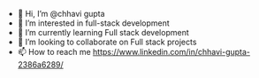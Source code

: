 - 👋 Hi, I’m @chhavi gupta
- 👀 I’m interested in full-stack development
- 🌱 I’m currently learning Full stack development
- 💞️ I’m looking to collaborate on Full stack projects
- 📫 How to reach me https://www.linkedin.com/in/chhavi-gupta-2386a6289/

<!---
chhavi0109/chhavi0109 is a ✨ special ✨ repository because its `README.md` (this file) appears on your GitHub profile.
You can click the Preview link to take a look at your changes.
--->
